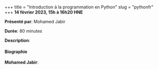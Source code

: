 +++
title = "Introduction à la programmation en Python"
slug = "pythonfr"
+++
**14 février 2023, 15h à 16h20 HNE**

**Présenté par**: Mohamed Jabir

**Durée**: 80 minutes

**Description**:

#### Biographie

**Mohamed Jabir**:

<!-- {{< vimeo 690948795 >}} -->
<!-- <br> -->

<!-- - [Watch this session on Vimeo](https://vimeo.com/690948795) -->
